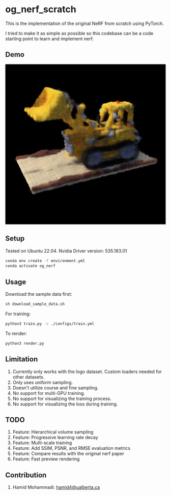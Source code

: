 # og_nerf_scratch

This is the implementation of the original NeRF from scratch using PyTorch.

I tried to make it as simple as possible so this codebase can be a code starting point to learn and implement nerf.

## Demo

![](imgs/demo.png)

## Setup

Tested on Ubuntu 22.04.
Nvidia Driver version: 535.183.01


```bash
conda env create -f environment.yml
conda activate og_nerf
```

## Usage

Download the sample data first:

```bash
sh download_sample_data.sh
```

For training:

```bash
python3 train.py -c ./configs/train.yml
```

To render:

```bash
python3 render.py
```

## Limitation

1. Currently only works with the logo dataset. Custom loaders needed for other datasets.
2. Only uses uniform sampling.
3. Doesn't utilize course and fine sampling.
4. No support for multi-GPU training.
5. No support for visualizing the training process.
6. No support for visualizing the loss during training.

## TODO
1. Feature: Hierarchical volume sampling
1. Feature: Progressive learning rate decay
1. Feature: Multi-scale training
1. Feature: Add SSIM, PSNR, and RMSE evaluation metrics
1. Feature: Compare results with the original nerf paper
1. Feature: Fast preview rendering


## Contribution
1. Hamid Mohammadi: <hamid4@ualberta.ca>
